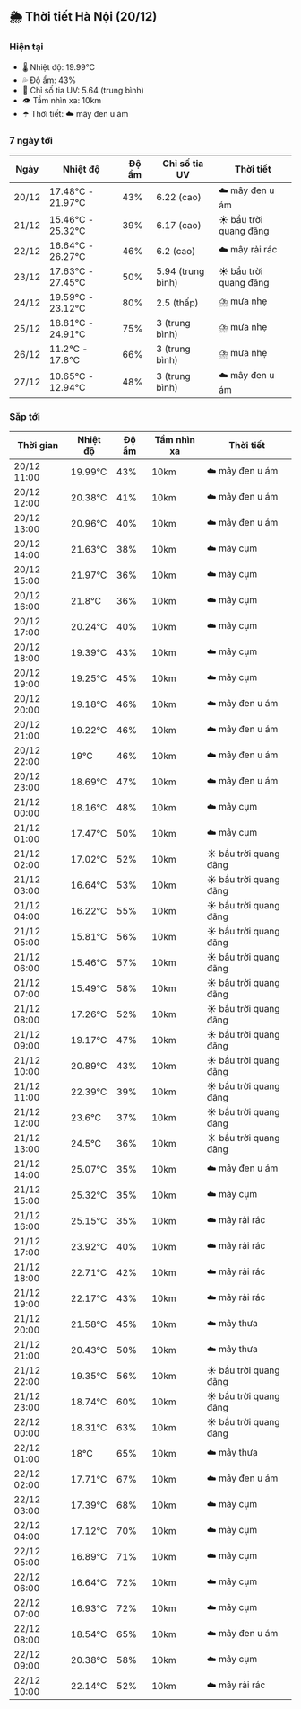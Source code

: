 ## 🌦️ Thời tiết Hà Nội (20/12)

### Hiện tại

- 🌡️ Nhiệt độ: 19.99℃
- 💦 Độ ẩm: 43%
- 🌟 Chỉ số tia UV: 5.64 (trung bình)
- 👁️ Tầm nhìn xa: 10km
- ☂️ Thời tiết: ☁️ mây đen u ám

### 7 ngày tới

| Ngày | Nhiệt độ | Độ ẩm | Chỉ số tia UV | Thời tiết |
| --- | --- | --- | --- | --- |
| 20/12 | 17.48℃ - 21.97℃ | 43% | 6.22 (cao) | ☁️ mây đen u ám |
| 21/12 | 15.46℃ - 25.32℃ | 39% | 6.17 (cao) | ☀️ bầu trời quang đãng |
| 22/12 | 16.64℃ - 26.27℃ | 46% | 6.2 (cao) | ☁️ mây rải rác |
| 23/12 | 17.63℃ - 27.45℃ | 50% | 5.94 (trung bình) | ☀️ bầu trời quang đãng |
| 24/12 | 19.59℃ - 23.12℃ | 80% | 2.5 (thấp) | ⛈️ mưa nhẹ |
| 25/12 | 18.81℃ - 24.91℃ | 75% | 3 (trung bình) | ⛈️ mưa nhẹ |
| 26/12 | 11.2℃ - 17.8℃ | 66% | 3 (trung bình) | ⛈️ mưa nhẹ |
| 27/12 | 10.65℃ - 12.94℃ | 48% | 3 (trung bình) | ☁️ mây đen u ám |

### Sắp tới

| Thời gian | Nhiệt độ | Độ ẩm | Tầm nhìn xa | Thời tiết |
| --- | --- | --- | --- | --- |
| 20/12 11:00 | 19.99℃ | 43% | 10km | ☁️ mây đen u ám |
| 20/12 12:00 | 20.38℃ | 41% | 10km | ☁️ mây đen u ám |
| 20/12 13:00 | 20.96℃ | 40% | 10km | ☁️ mây đen u ám |
| 20/12 14:00 | 21.63℃ | 38% | 10km | ☁️ mây cụm |
| 20/12 15:00 | 21.97℃ | 36% | 10km | ☁️ mây cụm |
| 20/12 16:00 | 21.8℃ | 36% | 10km | ☁️ mây cụm |
| 20/12 17:00 | 20.24℃ | 40% | 10km | ☁️ mây cụm |
| 20/12 18:00 | 19.39℃ | 43% | 10km | ☁️ mây cụm |
| 20/12 19:00 | 19.25℃ | 45% | 10km | ☁️ mây cụm |
| 20/12 20:00 | 19.18℃ | 46% | 10km | ☁️ mây đen u ám |
| 20/12 21:00 | 19.22℃ | 46% | 10km | ☁️ mây đen u ám |
| 20/12 22:00 | 19℃ | 46% | 10km | ☁️ mây đen u ám |
| 20/12 23:00 | 18.69℃ | 47% | 10km | ☁️ mây đen u ám |
| 21/12 00:00 | 18.16℃ | 48% | 10km | ☁️ mây cụm |
| 21/12 01:00 | 17.47℃ | 50% | 10km | ☁️ mây cụm |
| 21/12 02:00 | 17.02℃ | 52% | 10km | ☀️ bầu trời quang đãng |
| 21/12 03:00 | 16.64℃ | 53% | 10km | ☀️ bầu trời quang đãng |
| 21/12 04:00 | 16.22℃ | 55% | 10km | ☀️ bầu trời quang đãng |
| 21/12 05:00 | 15.81℃ | 56% | 10km | ☀️ bầu trời quang đãng |
| 21/12 06:00 | 15.46℃ | 57% | 10km | ☀️ bầu trời quang đãng |
| 21/12 07:00 | 15.49℃ | 58% | 10km | ☀️ bầu trời quang đãng |
| 21/12 08:00 | 17.26℃ | 52% | 10km | ☀️ bầu trời quang đãng |
| 21/12 09:00 | 19.17℃ | 47% | 10km | ☀️ bầu trời quang đãng |
| 21/12 10:00 | 20.89℃ | 43% | 10km | ☀️ bầu trời quang đãng |
| 21/12 11:00 | 22.39℃ | 39% | 10km | ☀️ bầu trời quang đãng |
| 21/12 12:00 | 23.6℃ | 37% | 10km | ☀️ bầu trời quang đãng |
| 21/12 13:00 | 24.5℃ | 36% | 10km | ☀️ bầu trời quang đãng |
| 21/12 14:00 | 25.07℃ | 35% | 10km | ☁️ mây đen u ám |
| 21/12 15:00 | 25.32℃ | 35% | 10km | ☁️ mây cụm |
| 21/12 16:00 | 25.15℃ | 35% | 10km | ☁️ mây rải rác |
| 21/12 17:00 | 23.92℃ | 40% | 10km | ☁️ mây rải rác |
| 21/12 18:00 | 22.71℃ | 42% | 10km | ☁️ mây rải rác |
| 21/12 19:00 | 22.17℃ | 43% | 10km | ☁️ mây rải rác |
| 21/12 20:00 | 21.58℃ | 45% | 10km | ☁️ mây thưa |
| 21/12 21:00 | 20.43℃ | 50% | 10km | ☁️ mây thưa |
| 21/12 22:00 | 19.35℃ | 56% | 10km | ☀️ bầu trời quang đãng |
| 21/12 23:00 | 18.74℃ | 60% | 10km | ☀️ bầu trời quang đãng |
| 22/12 00:00 | 18.31℃ | 63% | 10km | ☀️ bầu trời quang đãng |
| 22/12 01:00 | 18℃ | 65% | 10km | ☁️ mây thưa |
| 22/12 02:00 | 17.71℃ | 67% | 10km | ☁️ mây đen u ám |
| 22/12 03:00 | 17.39℃ | 68% | 10km | ☁️ mây cụm |
| 22/12 04:00 | 17.12℃ | 70% | 10km | ☁️ mây cụm |
| 22/12 05:00 | 16.89℃ | 71% | 10km | ☁️ mây cụm |
| 22/12 06:00 | 16.64℃ | 72% | 10km | ☁️ mây cụm |
| 22/12 07:00 | 16.93℃ | 72% | 10km | ☁️ mây cụm |
| 22/12 08:00 | 18.54℃ | 65% | 10km | ☁️ mây đen u ám |
| 22/12 09:00 | 20.38℃ | 58% | 10km | ☁️ mây cụm |
| 22/12 10:00 | 22.14℃ | 52% | 10km | ☁️ mây rải rác |
